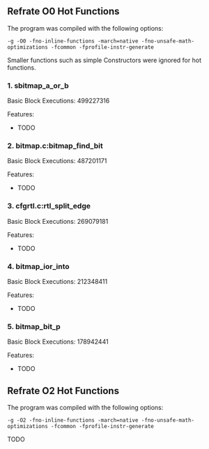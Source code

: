 ## Refrate O0 Hot Functions

The program was compiled with the following options:

```-g -O0 -fno-inline-functions -march=native -fno-unsafe-math-optimizations -fcommon -fprofile-instr-generate```

Smaller functions such as simple Constructors were ignored for hot functions.

### 1. sbitmap_a_or_b
Basic Block Executions: 499227316

Features:
* TODO

### 2. bitmap.c:bitmap_find_bit
Basic Block Executions: 487201171

Features:
* TODO

### 3. cfgrtl.c:rtl_split_edge
Basic Block Executions: 269079181

Features:
* TODO

### 4. bitmap_ior_into
Basic Block Executions: 212348411

Features:
* TODO

### 5. bitmap_bit_p
Basic Block Executions: 178942441

Features:
* TODO

## Refrate O2 Hot Functions

The program was compiled with the following options:

```-g -O2 -fno-inline-functions -march=native -fno-unsafe-math-optimizations -fcommon -fprofile-instr-generate```

TODO

